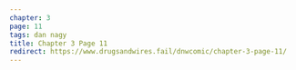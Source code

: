 ```yaml
---
chapter: 3
page: 11
tags: dan nagy
title: Chapter 3 Page 11
redirect: https://www.drugsandwires.fail/dnwcomic/chapter-3-page-11/
---
```

